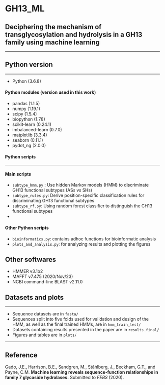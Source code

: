 # GH13_ML
## Deciphering the mechanism of transglycosylation and hydrolysis in a GH13 family using machine learning 
----------------

## Python version 
-----------------
- Python (3.6.8)

#### Python modules (version used in this work)
- pandas (1.1.5)
- numpy (1.19.1)
- scipy (1.5.4)
- biopython (1.78)
- scikit-learn (0.24.1)
- imbalanced-learn (0.7.0)
- matplotlib (3.3.4)
- seaborn (0.11.1)
- pydot_ng (2.0.0)

#### Python scripts
-----------------------
#### Main scripts
- `subtype_hmm.py` : Use hidden Markov models (HMM) to discriminate GH13 functional subtypes (ASs vs SHs)
- `subtype_rules.py`: Derive position-specific classification rules for discriminating GH13 functional subtypes
- `subtype_rf.py`: Using random forest classifier to distinguish the GH13 functional subtypes
- 
#### Other Python scripts
- `bioinformatics.py`: contains adhoc functions for bioinformatic analysis
- `plots_and_analysis.py`: for analyzing results and plotting the figures

## Other softwares
- HMMER v3.1b2
- MAFFT v7.475 (2020/Nov/23)
- NCBI command-line BLAST v2.11.0



## Datasets and plots
-------------------------
- Sequence datasets are in `fasta/`
- Sequences split into five folds used for validation and design of the HMM, as well as the final trained HMMs, are in `hmm_train_test/` 
- Datasets containing results presented in the paper are in `results_final/`
- Figures and tables are in `plots/`
-------------------------
## Reference

Gado, J.E., Harrison, B.E., Sandgren, M., Ståhlberg, J., Beckham, G.T., and Payne, C.M. **Machine learning reveals sequence-function relationships in family 7 glycoside hydrolases.** Submitted to *FEBS* (2020).
